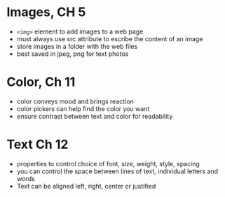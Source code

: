 # Images, CH 5
- `<img>` element to add images to a web page
- must always use src attribute to escribe the content of an image
- store images in a folder with the web files
- best saved in jpeg, png for text photos

# Color, Ch 11
- color conveys mood and brings reaction
- color pickers can help find the color you want
- ensure contrast between text and color for readability

# Text Ch 12
- properties to control choice of font, size, weight, style, spacing
- you can control the space between lines of text, individual letters and words
- Text can be aligned left, right, center or justified

